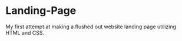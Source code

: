 # Landing-Page
My first attempt at making a flushed out website landing page utilizing HTML and CSS.
